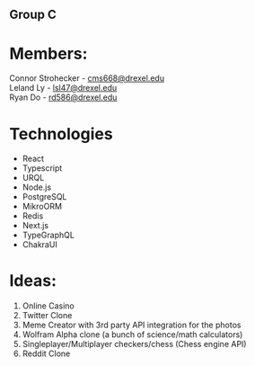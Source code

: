 ## Group C

# Members:
Connor Strohecker - cms668@drexel.edu  
Leland Ly - lsl47@drexel.edu  
Ryan Do - rd586@drexel.edu  

# Technologies
- React
- Typescript
- URQL
- Node.js
- PostgreSQL
- MikroORM
- Redis
- Next.js
- TypeGraphQL
- ChakraUI

# Ideas:
1. Online Casino
2. Twitter Clone
3. Meme Creator with 3rd party API integration for the photos
4. Wolfram Alpha clone (a bunch of science/math calculators)
5. Singleplayer/Multiplayer checkers/chess (Chess engine API)
6. Reddit Clone

